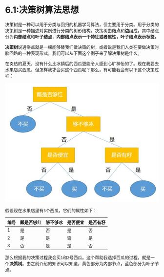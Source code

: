 # 6.1:决策树算法思想

决策树是一种可以用于分类与回归的机器学习算法，但主要用于分类。用于分类的决策树是一种描述对实例进行分类的树形结构。决策树由**结点**和**边**组成，其中结点分为**内部结点**和**叶子结点**，**内部结点表示一个特征或者属性，叶子结点表示标签。**

**决策树**说通俗点就是一棵能够替我们做决策的树，或者说是我们人类在要做决策时脑回路的一种表现形式，我们可以从下面这个例子来了解决策树是什么。

在炎热的夏天，没有什么比冰镇后的西瓜更能令人感到心旷神怡的了。现在我要去水果店买西瓜，但怎样我才会买这个西瓜呢？那么，有可能我会有以下这个决策过程：

![tree1](tree1.jpg)

假设现在水果店里有`3`个西瓜，它们的属性如下：

| 编号 | 瓤是否够红 | 够不够冰 | 是否便宜 | 是否有籽 |
| --- | --- | --- | --- | --- |
| 1 | 是 | 否 | 是 | 否 |
| 2 | 是 | 是 | 否 | 是 |
| 3 | 否 | 是 | 是 | 否 |

那么根据我的决策过程我会买`1`和`2`号西瓜。这个帮助我选择西瓜的过程，就是一个**决策树**。由之前介绍的知识可以知道，黄色部分为内部节点，蓝色部分为叶子节点。